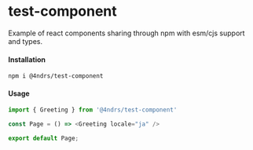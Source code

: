 # test-component

Example of react components sharing through npm with esm/cjs support and types.

#### Installation
```console
npm i @4ndrs/test-component
```

#### Usage

```ts
import { Greeting } from '@4ndrs/test-component'

const Page = () => <Greeting locale="ja" />

export default Page;
```
